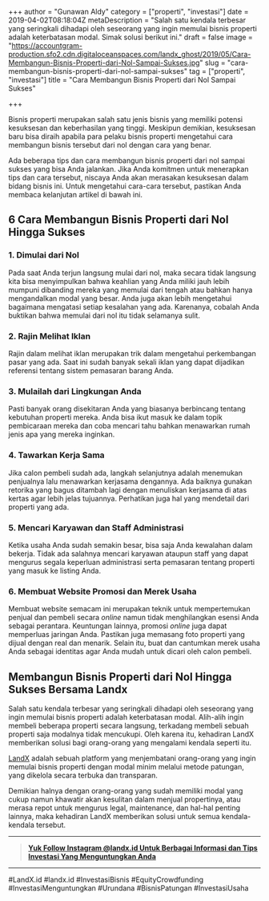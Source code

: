 +++
author = "Gunawan Aldy"
category = ["properti", "investasi"]
date = 2019-04-02T08:18:04Z
metaDescription = "Salah satu kendala terbesar yang seringkali dihadapi oleh seseorang yang ingin memulai bisnis properti adalah keterbatasan modal. Simak solusi berikut ini."
draft = false
image = "https://accountgram-production.sfo2.cdn.digitaloceanspaces.com/landx_ghost/2019/05/Cara-Membangun-Bisnis-Properti-dari-Nol-Sampai-Sukses.jpg"
slug = "cara-membangun-bisnis-properti-dari-nol-sampai-sukses"
tag = ["properti", "investasi"]
title = "Cara Membangun Bisnis Properti dari Nol Sampai Sukses"

+++


Bisnis properti merupakan salah satu jenis bisnis yang memiliki potensi kesuksesan dan keberhasilan yang tinggi. Meskipun demikian, kesuksesan baru bisa diraih apabila para pelaku bisnis properti mengetahui cara membangun bisnis tersebut dari nol dengan cara yang benar.

Ada beberapa tips dan cara membangun bisnis properti dari nol sampai sukses yang bisa Anda jalankan. Jika Anda komitmen untuk menerapkan tips dan cara tersebut, niscaya Anda akan merasakan kesuksesan dalam bidang bisnis ini. Untuk mengetahui cara-cara tersebut, pastikan Anda membaca kelanjutan artikel di bawah ini.

## 6 Cara Membangun Bisnis Properti dari Nol Hingga Sukses

### 1. Dimulai dari Nol

Pada saat Anda terjun langsung mulai dari nol, maka secara tidak langsung kita bisa menyimpulkan bahwa keahlian yang Anda miliki jauh lebih mumpuni dibanding mereka yang memulai dari tengah atau bahkan hanya mengandalkan modal yang besar. Anda juga akan lebih mengetahui bagaimana mengatasi setiap kesalahan yang ada. Karenanya, cobalah Anda buktikan bahwa memulai dari nol itu tidak selamanya sulit.

### 2. Rajin Melihat Iklan

Rajin dalam melihat iklan merupakan trik dalam mengetahui perkembangan pasar yang ada. Saat ini sudah banyak sekali iklan yang dapat dijadikan referensi tentang sistem pemasaran barang Anda.

### 3. Mulailah dari Lingkungan Anda

Pasti banyak orang disekitaran Anda yang biasanya berbincang tentang kebutuhan properti mereka. Anda bisa ikut masuk ke dalam topik pembicaraan mereka dan coba mencari tahu bahkan menawarkan rumah jenis apa yang mereka inginkan.

### 4. Tawarkan Kerja Sama

Jika calon pembeli sudah ada, langkah selanjutnya adalah menemukan penjualnya lalu menawarkan kerjasama dengannya. Ada baiknya gunakan retorika yang bagus ditambah lagi dengan menuliskan kerjasama di atas kertas agar lebih jelas tujuannya. Perhatikan juga hal yang mendetail dari properti yang ada.

### 5. Mencari Karyawan dan Staff Administrasi

Ketika usaha Anda sudah semakin besar, bisa saja Anda kewalahan dalam bekerja. Tidak ada salahnya mencari karyawan ataupun staff yang dapat mengurus segala keperluan administrasi serta pemasaran tentang properti yang masuk ke listing Anda.

### 6. Membuat Website Promosi dan Merek Usaha

Membuat website semacam ini merupakan teknik untuk mempertemukan penjual dan pembeli secara _online_ namun tidak menghilangkan esensi Anda sebagai perantara. Keuntungan lainnya, promosi _online_ juga dapat memperluas jaringan Anda. Pastikan juga memasang foto properti yang dijual dengan real dan menarik. Selain itu, buat dan cantumkan merek usaha Anda sebagai identitas agar Anda mudah untuk dicari oleh calon pembeli.

## Membangun Bisnis Properti dari Nol Hingga Sukses Bersama Landx

Salah satu kendala terbesar yang seringkali dihadapi oleh seseorang yang ingin memulai bisnis properti adalah keterbatasan modal. Alih-alih ingin membeli beberapa properti secara langsung, terkadang membeli sebuah properti saja modalnya tidak mencukupi. Oleh karena itu, kehadiran LandX memberikan solusi bagi orang-orang yang mengalami kendala seperti itu.

[LandX](http://landx.id) adalah sebuah platform yang menjembatani orang-orang yang ingin memulai bisnis properti dengan modal minim melalui metode patungan, yang dikelola secara terbuka dan transparan.

Demikian halnya dengan orang-orang yang sudah memiliki modal yang cukup namun khawatir akan kesulitan dalam menjual propertinya, atau merasa repot untuk mengurus legal, maintenance, dan hal-hal penting lainnya, maka kehadiran LandX memberikan solusi untuk semua kendala-kendala tersebut.

---

> [**Yuk Follow Instagram @landx.id Untuk Berbagai Informasi dan Tips Investasi Yang Menguntungkan Anda**](https://instagram.com/landx.id?utm_medium=copy_link)

---

#LandX.id	#landx.id	#InvestasiBisnis	#EquityCrowdfunding	#InvestasiMenguntungkan	#Urundana	#BisnisPatungan	#InvestasiUsaha

